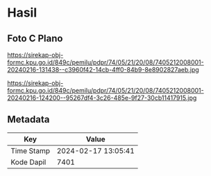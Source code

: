 # Hasil

## Foto C Plano

https://sirekap-obj-formc.kpu.go.id/849c/pemilu/pdpr/74/05/21/20/08/7405212008001-20240216-131438--c3960f42-14cb-4ff0-84b9-8e8902827aeb.jpg

https://sirekap-obj-formc.kpu.go.id/849c/pemilu/pdpr/74/05/21/20/08/7405212008001-20240216-124200--95267df4-3c26-485e-9f27-30cb11417915.jpg


## Metadata

| Key        | Value               |
| ---------- | ------------------- |
| Time Stamp | 2024-02-17 13:05:41 |
| Kode Dapil | 7401                |



